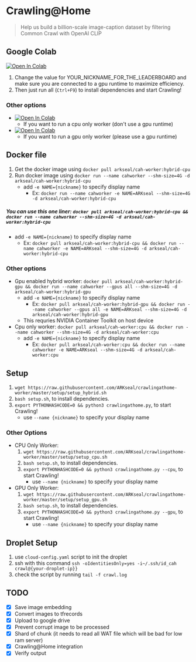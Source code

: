 # Crawling@Home

> Help us build a billion-scale image-caption dataset by filtering Common Crawl with OpenAI CLIP

## Google Colab
[![Open In Colab](https://colab.research.google.com/assets/colab-badge.svg)](https://colab.research.google.com/github/ARKseal/crawlingathome-worker/blob/master/notebooks/hybrid-worker.ipynb)

1. Change the value for YOUR_NICKNAME_FOR_THE_LEADERBOARD and make sure you are connected to a gpu runtime to maximize efficiency.
2. Then just run all (`Ctrl+F9`) to install dependencies and start Crawling!

### Other options

- [![Open In Colab](https://colab.research.google.com/assets/colab-badge.svg)](https://colab.research.google.com/github/ARKseal/crawlingathome-worker/blob/master/notebooks/cpu-worker.ipynb) 
    * If you want to run a cpu only worker (don't use a gpu runtime)
- [![Open In Colab](https://colab.research.google.com/assets/colab-badge.svg)](https://colab.research.google.com/github/ARKseal/crawlingathome-worker/blob/master/notebooks/gpu-worker.ipynb)
    * If you want to run a gpu only worker (please use a gpu runtime)

## Docker file
1. Get the docker image using `docker pull arkseal/cah-worker:hybrid-cpu`
2. Run docker image using `docker run --name cahworker --shm-size=4G -d arkseal/cah-worker:hybrid-cpu`
    - add `-e NAME={nickname}` to specify display name
        - Ex: `docker run --name cahworker -e NAME=ARKseal --shm-size=4G -d arkseal/cah-worker:hybrid-cpu`
##### You can use this one liner: `docker pull arkseal/cah-worker:hybrid-cpu && docker run --name cahworker --shm-size=4G -d arkseal/cah-worker:hybrid-cpu`
- add `-e NAME={nickname}` to specify display name
    - Ex: `docker pull arkseal/cah-worker:hybrid-cpu && docker run --name cahworker -e NAME=ARKseal --shm-size=4G -d arkseal/cah-worker:hybrid-cpu`

### Other options
- Gpu enabled hybrid worker: `docker pull arkseal/cah-worker:hybrid-gpu && docker run --name cahworker --gpus all --shm-size=4G -d arkseal/cah-worker:hybrid-gpu`
    - add `-e NAME={nickname}` to specify display name
        - Ex: `docker pull arkseal/cah-worker:hybrid-gpu && docker run --name cahworker --gpus all -e NAME=ARKseal --shm-size=4G -d arkseal/cah-worker:hybrid-gpu`
    - This requries NVIDIA Container Toolkit on host device
- Cpu only worker: `docker pull arkseal/cah-worker:cpu && docker run --name cahworker --shm-size=4G -d arkseal/cah-worker:cpu`
    - add `-e NAME={nickname}` to specify display name
        - Ex: `docker pull arkseal/cah-worker:cpu && docker run --name cahworker -e NAME=ARKseal --shm-size=4G -d arkseal/cah-worker:cpu`

## Setup
1. `wget https://raw.githubusercontent.com/ARKseal/crawlingathome-worker/master/setup/setup_hybrid.sh`
2. `bash setup.sh`, to install dependencies.
3. `export PYTHONHASHCODE=0 && python3 crawlingathome.py`, to start Crawling!
    * use `--name {nickname}` to specify your display name
### Other Options
- CPU Only Worker:
    1. `wget https://raw.githubusercontent.com/ARKseal/crawlingathome-worker/master/setup/setup_cpu.sh`
    2. `bash setup.sh`, to install dependencies.
    3. `export PYTHONHASHCODE=0 && python3 crawlingathome.py --cpu`, to start Crawling!
        * use `--name {nickname}` to specify your display name
- GPU Only Worker:
    1. `wget https://raw.githubusercontent.com/ARKseal/crawlingathome-worker/master/setup/setup_gpu.sh`
    2. `bash setup.sh`, to install dependencies.
    3. `export PYTHONHASHCODE=0 && python3 crawlingathome.py --gpu`, to start Crawling!
        * use `--name {nickname}` to specify your display name

## Droplet Setup
1. use `cloud-config.yaml` script to init the droplet
2. ssh with this command `ssh -oIdentitiesOnly=yes -i~/.ssh/id_cah crawl@{your-droplet-ip}}`
3. check the script by running `tail -f crawl.log`

## TODO
- [x] Save image embedding 
- [x] Convert images to tfrecords
- [x] Upload to google drive
- [x] Prevent corrupt image to be processed
- [x] Shard of chunk (it needs to read all WAT file which will be bad for low ram server)
- [x] Crawling@Home integration
- [x] Verify output
